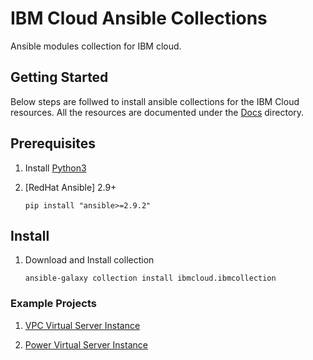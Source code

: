 # IBM Cloud Ansible Collections

Ansible modules collection for IBM cloud.

## Getting Started
Below steps are follwed to install ansible collections for the IBM Cloud resources. All the resources are documented under the [Docs] directory.

## Prerequisites

1. Install [Python3]

2. [RedHat Ansible] 2.9+

    ```
    pip install "ansible>=2.9.2"
    ```


## Install

1. Download and Install collection

    ```
    ansible-galaxy collection install ibmcloud.ibmcollection
    ```

### Example Projects

1. [VPC Virtual Server Instance](https://github.com/IBM-Cloud/ansible-collection-ibm/tree/master/examples/simple-vm-ssh)

2. [Power Virtual Server Instance](https://github.com/IBM-Cloud/ansible-collection-ibm/tree/master/examples/simple-vm-power-vs)


[IBM Cloud Terraform Provider]: https://github.com/IBM-Cloud/terraform-provider-ibm
[Python3]: https://www.python.org/downloads/
[Docs]: https://github.com/IBM-Cloud/ansible-collection-ibm/tree/master/docs
[Red Hat Ansible]: https://www.ansible.com/
